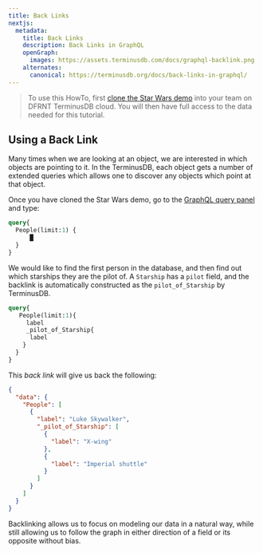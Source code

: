```yaml
---
title: Back Links
nextjs:
  metadata:
    title: Back Links
    description: Back Links in GraphQL
    openGraph:
      images: https://assets.terminusdb.com/docs/graphql-backlink.png
    alternates:
      canonical: https://terminusdb.org/docs/back-links-in-graphql/
---
```


> To use this HowTo, first [clone the Star Wars demo](/docs/clone-a-demo-terminuscms-project/) into your team on DFRNT TerminusDB cloud. You will then have full access to the data needed for this tutorial.

## Using a Back Link

Many times when we are looking at an object, we are interested in which objects are pointing to it. In the TerminusDB, each object gets a number of extended queries which allows one to discover any objects which point at that object.

Once you have cloned the Star Wars demo, go to the [GraphQL query panel](/docs/graphql-basics/) and type:

```graphql
query{
  People(limit:1) {
      █
  }
}
```

We would like to find the first person in the database, and then find out which starships they are the pilot of. A `Starship` has a `pilot` field, and the backlink is automatically constructed as the `pilot_of_Starship` by TerminusDB.

```graphql
query{
   People(limit:1){
     label
     _pilot_of_Starship{
      label
    }
  }
}
```

This _back link_ will give us back the following:

```json
{
  "data": {
    "People": [
      {
        "label": "Luke Skywalker",
        "_pilot_of_Starship": [
          {
            "label": "X-wing"
          },
          {
            "label": "Imperial shuttle"
          }
        ]
      }
    ]
  }
}
```

Backlinking allows us to focus on modeling our data in a natural way, while still allowing us to follow the graph in either direction of a field or its opposite without bias.
